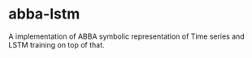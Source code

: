 # abba-lstm
A implementation of ABBA symbolic representation of Time series and LSTM training on top of that. 

